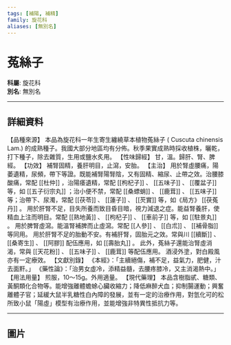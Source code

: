 ```yaml
---
tags: [補陽, 補精]
family: 旋花科
aliases: [無別名]
---
```


# 菟絲子

**科屬**: 旋花科  
**別名**: 無別名  

---

## 詳細資料
【品種來源】
本品為旋花科一年生寄生纏繞草本植物菟絲子 (
Cuscuta chinensis
Lam.) 的成熟種子。我國大部分地區均有分佈。秋季果實成熟時採收植株，曬乾，打下種子，除去雜質，生用或鹽水炙用。
【性味歸經】
甘，溫。歸肝、腎、脾經。
【功效】
補腎固精，養肝明目，止瀉，安胎。
【主治】
用於腎虛腰痛，陽萎遺精，尿頻，帶下等證。既能補腎陽腎陰，又有固精、縮尿、止帶之效。治腰膝酸痛，常配 [[杜仲]] ，治陽痿遺精，常配 [[枸杞子]] 、 [[五味子]] 、 [[覆盆子]] 等，如 [[五子衍宗丸]] ；治小便不禁，常配 [[桑螵蛸]] 、 [[鹿茸]] 、 [[五味子]] 等；治帶下、尿濁，常配 [[茯苓]] 、 [[蓮子]] 、 [[芡實]] 等，如《局方》 [[茯菟丹]] 。
用於肝腎不足，目失所養而致目昏目暗，視力減退之症。能益腎養肝，使精血上注而明目。常配 [[熟地黃]] 、 [[枸杞子]] 、 [[車前子]] 等，如 [[駐景丸]] 。
用於脾腎虛瀉。能溫腎補脾而止虛瀉。常配 [[人參]] 、 [[白朮]] 、 [[補骨脂]] 等同用。
用於肝腎不足的胎動不安。有補肝腎，固胎元之效。常與川 [[續斷]] 、 [[桑寄生]] 、 [[阿膠]] 配伍應用，如 [[壽胎丸]] 。
此外，菟絲子還能治腎虛消渴，常與 [[天花粉]] 、 [[五味子]] 、 [[鹿茸]] 等配伍應用。
酒浸外塗，對白殿風亦有一定療效。
【文獻別錄】
《本經》：「主續絕傷，補不足，益氣力，肥健，汁去面䵟。」
《藥性論》：「治男女虛冷，添精益髓，去腰疼膝冷，又主消渴熱中。」
【用法用量】
煎服，10～15g。外用適量。
【現代藥理】
本品含樹脂甙、糖類、黃酮類化合物等。能增強離體蟾蜍心臟收縮力；降低麻醉犬血；抑制腸運動；興奮離體子官；延緩大鼠半乳糖性白內障的發展，並有一定的治療作用，對氫化可的松所致小鼠「陽虛」模型有治療作用，並能增強非特異性抵抗力等。

---

## 圖片
